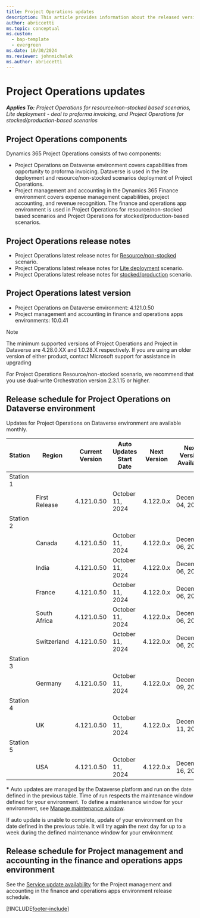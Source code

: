 ```yaml
---
title: Project Operations updates
description: This article provides information about the released versions of Dynamics 365 Project Operations.
author: abriccetti
ms.topic: conceptual
ms.custom: 
  - bap-template
  - evergreen
ms.date: 10/30/2024
ms.reviewer: johnmichalak
ms.author: abriccetti
---
```


# Project Operations updates

_**Applies To:** Project Operations for resource/non-stocked based scenarios, Lite deployment - deal to proforma invoicing, and Project Operations for stocked/production-based scenarios_



## Project Operations components

Dynamics 365 Project Operations consists of two components:

- Project Operations on Dataverse environment covers capabilities from opportunity to proforma invoicing. Dataverse is used in the lite deployment and resource/non-stocked scenarios deployment of Project Operations.
- Project management and accounting in the Dynamics 365 Finance environment covers expense management capabilities, project accounting, and revenue recognition. The finance and operations app environment is used in Project Operations for resource/non-stocked based scenarios and Project Operations for stocked/production-based scenarios.

## Project Operations release notes
- Project Operations latest release notes for [Resource/non-stocked](whats-new-oct-2024-resource-based.md) scenario.
- Project Operations latest release notes for [Lite deployment](../pro/whats-new/whats-new-oct-2024-lite.md) scenario.
- Project Operations latest release notes for [stocked/production](../prod-pma/whats-new/whats-new-Feb-2024-stocked.md) scenario.

## Project Operations latest version

- Project Operations on Dataverse environment: 4.121.0.50
- Project management and accounting in finance and operations apps environments: 10.0.41

> [!NOTE]
> The minimum supported versions of Project Operations and Project in Dataverse are 4.28.0.XX and 1.0.28.X respectively. If you are using an older version of either product, contact Microsoft support for assistance in upgrading

For Project Operations Resource/non-stocked scenario, we recommend that you use dual-write Orchestration version 2.3.1.15 or higher.

## Release schedule for Project Operations on Dataverse environment

Updates for Project Operations on Dataverse environment are available monthly. 

| Station   | Region        | Current Version | Auto Updates Start Date | Next Version | Next Version Available | Auto Updates Start |
|-----------|---------------|-----------------|-------------------------|--------------|------------------------|--------------------|
| Station 1 | &nbsp;        | &nbsp;          | &nbsp;                  | &nbsp;       | &nbsp;                 | &nbsp;             |
| &nbsp;    | First Release | 4.121.0.50      | October 11, 2024        | 4.122.0.x    | December 04, 2024      | December 06, 2024  |
| Station 2 | &nbsp;        | &nbsp;          | &nbsp;                  | &nbsp;       | &nbsp;                 | &nbsp;             |
| &nbsp;    | Canada        | 4.121.0.50      | October 11, 2024        | 4.122.0.x    | December 06, 2024      | December 09, 2024  |
| &nbsp;    | India         | 4.121.0.50      | October 11, 2024        | 4.122.0.x    | December 06, 2024      | December 09, 2024  |
| &nbsp;    | France        | 4.121.0.50      | October 11, 2024        | 4.122.0.x    | December 06, 2024      | December 09, 2024  |
| &nbsp;    | South Africa  | 4.121.0.50      | October 11, 2024        | 4.122.0.x    | December 06, 2024      | December 09, 2024  |
| &nbsp;    | Switzerland   | 4.121.0.50      | October 11, 2024        | 4.122.0.x    | December 06, 2024      | December 09, 2024  |
| Station 3 | &nbsp;        | &nbsp;          | &nbsp;                  | &nbsp;       | &nbsp;                 | &nbsp;             |
| &nbsp;    | Germany       | 4.121.0.50      | October 11, 2024        | 4.122.0.x    | December 09, 2024      | December 11, 2024  |
| Station 4 | &nbsp;        | &nbsp;          | &nbsp;                  | &nbsp;       | &nbsp;                 | &nbsp;             |
| &nbsp;    | UK            | 4.121.0.50      | October 11, 2024        | 4.122.0.x    | December 11, 2024      | December 16, 2024  |
| Station 5 | &nbsp;        | &nbsp;          | &nbsp;                  | &nbsp;       | &nbsp;                 | &nbsp;             |
| &nbsp;    | USA           | 4.121.0.50      | October 11, 2024        | 4.122.0.x    | December 16, 2024      | December 20, 2024  |

__\*__ Auto updates are managed by the Dataverse platform and run on the date defined in the previous table. Time of run respects the maintenance window defined for your environment. To define a maintenance window for your environment, see [Manage maintenance window](/power-platform/admin/manage-maintenance-window).

If auto update is unable to complete, update of your environment on the date defined in the previous table. It will try again the next day for up to a week during the defined maintenance window for your environment

## Release schedule for Project management and accounting in the finance and operations apps environment

See the [Service update availability](/dynamics365/fin-ops-core/fin-ops/get-started/public-preview-releases?toc=%2fdynamics365%2ffinance%2ftoc.json) for the Project management and accounting in the finance and operations apps environment release schedule. 

[!INCLUDE[footer-include](../includes/footer-banner.md)]
